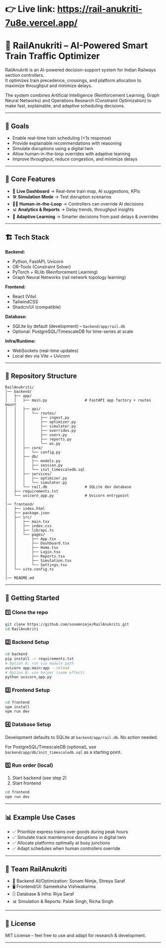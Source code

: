 # 👉 Live link: https://rail-anukriti-7u8e.vercel.app/


# 🚆 RailAnukriti – AI-Powered Smart Train Traffic Optimizer
RailAnukriti is an AI-powered decision-support system for Indian Railways section controllers.  
It optimizes train precedence, crossings, and platform allocation to maximize throughput and minimize delays.

The system combines Artificial Intelligence (Reinforcement Learning, Graph Neural Networks) and Operations Research (Constraint Optimization) to make fast, explainable, and adaptive scheduling decisions.

---

## 🎯 Goals
- Enable real-time train scheduling (<1s response)
- Provide explainable recommendations with reasoning
- Simulate disruptions using a digital twin
- Allow human-in-the-loop overrides with adaptive learning
- Improve throughput, reduce congestion, and minimize delays

---

## 🌟 Core Features
- 📍 **Live Dashboard** → Real-time train map, AI suggestions, KPIs
- 🛠 **Simulation Mode** → Test disruption scenarios
- 🧑‍✈️ **Human-in-the-Loop** → Controllers can override AI decisions
- 📊 **Analytics & Reports** → Delay trends, throughput insights
- 🤖 **Adaptive Learning** → Smarter decisions from past delays & overrides

---

## 🏗 Tech Stack

**Backend:**
- Python, FastAPI, Uvicorn
- OR-Tools (Constraint Solver)
- PyTorch + RLlib (Reinforcement Learning)
- Graph Neural Networks (rail network topology learning)

**Frontend:**
- React (Vite)
- TailwindCSS
- Shadcn/UI (compatible)

**Database:**
- SQLite by default (development) – `backend/app/rail.db`
- Optional: PostgreSQL/TimescaleDB for time-series at scale

**Infra/Runtime:**
- WebSockets (real-time updates)
- Local dev via Vite + Uvicorn

---

## 📂 Repository Structure
```text
RailAnukriti/
│── backend/
│   ├── app/
│   │   ├── main.py                 # FastAPI app factory + routes mount
│   │   ├── api/
│   │   │   └── routes/
│   │   │       ├── ingest.py
│   │   │       ├── optimizer.py
│   │   │       ├── simulator.py
│   │   │       ├── overrides.py
│   │   │       ├── users.py
│   │   │       ├── reports.py
│   │   │       └── ws.py
│   │   ├── core/
│   │   │   └── config.py
│   │   ├── db/
│   │   │   ├── models.py
│   │   │   ├── session.py
│   │   │   └── init_timescaledb.sql
│   │   ├── services/
│   │   │   ├── optimizer.py
│   │   │   └── simulator.py
│   │   └── rail.db                 # SQLite dev database
│   ├── requirements.txt
│   └── uvicorn_app.py              # Uvicorn entrypoint
│
│── frontend/
│   ├── index.html
│   ├── package.json
│   ├── src/
│   │   ├── main.tsx
│   │   ├── index.css
│   │   ├── lib/api.ts
│   │   └── pages/
│   │       ├── App.tsx
│   │       ├── Dashboard.tsx
│   │       ├── Home.tsx
│   │       ├── Login.tsx
│   │       ├── Reports.tsx
│   │       ├── Simulation.tsx
│   │       └── Settings.tsx
│   └── vite.config.ts
│
│── README.md
```

---

## 🚀 Getting Started

### 1️⃣ Clone the repo
```bash
git clone https://github.com/sonamnimje/RailAnukriti.git
cd RailAnukriti
```

### 2️⃣ Backend Setup
```bash
cd backend
pip install -r requirements.txt
# Option A: run via module path
uvicorn app.main:app --reload
# Option B: use helper (same effect)
python uvicorn_app.py
```

### 3️⃣ Frontend Setup
```bash
cd frontend
npm install
npm run dev
```

### 4️⃣ Database Setup
Development defaults to SQLite at `backend/app/rail.db`. No action needed.

For PostgreSQL/TimescaleDB (optional), use `backend/app/db/init_timescaledb.sql` as a starting point.

### 5️⃣ Run order (local)
1. Start backend (see step 2)
2. Start frontend
```bash
cd frontend
npm run dev
```

---

## 📊 Example Use Cases

- ✅ Prioritize express trains over goods during peak hours
- ✅ Simulate track maintenance disruptions in digital twin
- ✅ Allocate platforms optimally at busy junctions
- ✅ Adapt schedules when human controllers override

---

## 🤝 Team RailAnukriti

- 🚆 Backend AI/Optimization: Sonam Nimje, Shreya Saraf
- 🖥 Frontend/UI: Sameeksha Vishwakarma
- 🗄 Database & Infra: Riya Saraf
- 📊 Simulation & Reports: Palak Singh, Richa Singh

---

## 📜 License

MIT License – feel free to use and adapt for research & development.

---

